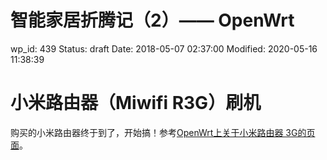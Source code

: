 # 智能家居折腾记（2）—— OpenWrt


wp_id: 439
Status: draft
Date: 2018-05-07 02:37:00
Modified: 2020-05-16 11:38:39


# 小米路由器（Miwifi R3G）刷机

购买的小米路由器终于到了，开始搞！参考[OpenWrt上关于小米路由器 3G的页面](https://openwrt.org/toh/xiaomi/mir3g)。